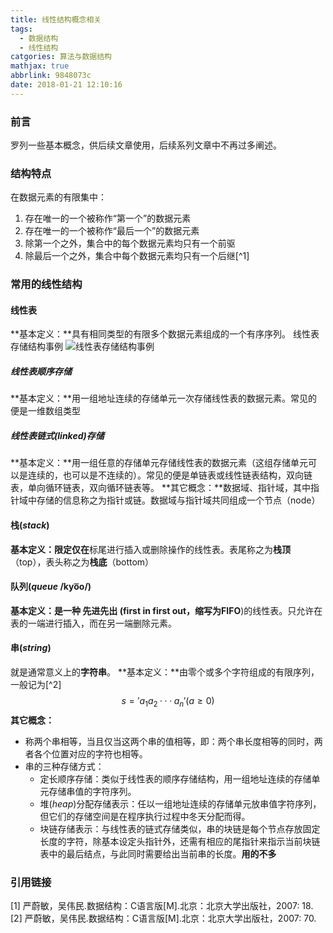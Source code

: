```yaml
---
title: 线性结构概念相关
tags:
  - 数据结构
  - 线性结构
catgories: 算法与数据结构
mathjax: true
abbrlink: 9848073c
date: 2018-01-21 12:10:16
---
```


### 前言
罗列一些基本概念，供后续文章使用，后续系列文章中不再过多阐述。

### 结构特点
在数据元素的有限集中：
1. 存在唯一的一个被称作“第一个”的数据元素
2. 存在唯一的一个被称作“最后一个”的数据元素
3. 除第一个之外，集合中的每个数据元素均只有一个前驱
4. 除最后一个之外，集合中每个数据元素均只有一个后继[^1]
<!-- more -->

### 常用的线性结构
#### 线性表
**基本定义：**具有相同类型的有限多个数据元素组成的一个有序序列。
线性表存储结构事例
![线性表存储结构事例](linear-strcture-storage-sample.jpg)

##### 线性表顺序存储
**基本定义：**用一组地址连续的存储单元一次存储线性表的数据元素。常见的便是一维数组类型
##### 线性表链式(*linked*)存储
**基本定义：**用一组任意的存储单元存储线性表的数据元素（这组存储单元可以是连续的，也可以是不连续的）。常见的便是单链表或线性链表结构，双向链表，单向循环链表，双向循环链表等。
**其它概念：**数据域、指针域，其中指针域中存储的信息称之为指针或链。数据域与指针域共同组成一个节点（node）
#### 栈(*stack*)
**基本定义：**限定**仅在**标尾进行插入或删除操作的线性表。表尾称之为**栈顶**（top），表头称之为**栈底**（bottom）
#### 队列(*queue* /kyo͞o/)
**基本定义：**是一种 **先进先出** (first in first out，缩写为**FIFO**)的线性表。只允许在表的一端进行插入，而在另一端删除元素。
#### 串(*string*)
就是通常意义上的**字符串**。
**基本定义：**由零个或多个字符组成的有限序列，一般记为[^2]
$$
s = 'a_1a_2···a_n' (a\geq0)
$$
**其它概念：**
 - 称两个串相等，当且仅当这两个串的值相等，即：两个串长度相等的同时，两者各个位置对应的字符也相等。
 - 串的三种存储方式：
     + 定长顺序存储：类似于线性表的顺序存储结构，用一组地址连续的存储单元存储串值的字符序列。
     + 堆(*heap*)分配存储表示：任以一组地址连续的存储单元放串值字符序列，但它们的存储空间是在程序执行过程中冬天分配而得。
     + 块链存储表示：与线性表的链式存储类似，串的块链是每个节点存放固定长度的字符，除基本设定头指针外，还需有相应的尾指针来指示当前块链表中的最后结点，与此同时需要给出当前串的长度。**用的不多**

### 引用链接
[1] 严蔚敏，吴伟民.数据结构：C语言版[M].北京：北京大学出版社，2007: 18.
[2] 严蔚敏，吴伟民.数据结构：C语言版[M].北京：北京大学出版社，2007: 70.